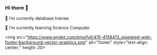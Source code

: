  ### Hi there 👋
   
🔭 I’m currently database trainee

🌱 I’m currently learning Science Computer

<img src="https://www.pngkit.com/png/full/415-4158413_pixelated-web-footer-background-vector-graphics.png" alt="footer" style="text-align: center;" height: 20>

